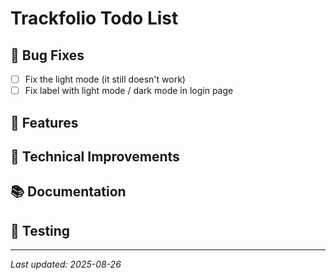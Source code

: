 # Trackfolio Todo List

## 🐛 Bug Fixes

- [ ] Fix the light mode (it still doesn't work)
- [ ] Fix label with light mode / dark mode in login page

## 🎯 Features

## 🔧 Technical Improvements

## 📚 Documentation

## 🧪 Testing

---

*Last updated: 2025-08-26*